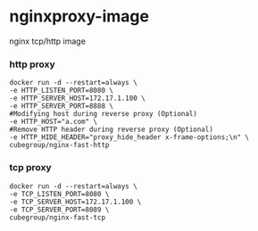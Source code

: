 # nginxproxy-image
nginx tcp/http image

### http proxy
```shell
docker run -d --restart=always \
-e HTTP_LISTEN_PORT=8080 \
-e HTTP_SERVER_HOST=172.17.1.100 \
-e HTTP_SERVER_PORT=8888 \
#Modifying host during reverse proxy (Optional)
-e HTTP_HOST="a.com" \
#Remove HTTP header during reverse proxy (Optional)
-e HTTP_HIDE_HEADER="proxy_hide_header x-frame-options;\n" \
cubegroup/nginx-fast-http
```

### tcp proxy
```shell
docker run -d --restart=always \
-e TCP_LISTEN_PORT=8080 \
-e TCP_SERVER_HOST=172.17.1.100 \
-e TCP_SERVER_PORT=8089 \
cubegroup/nginx-fast-tcp
```